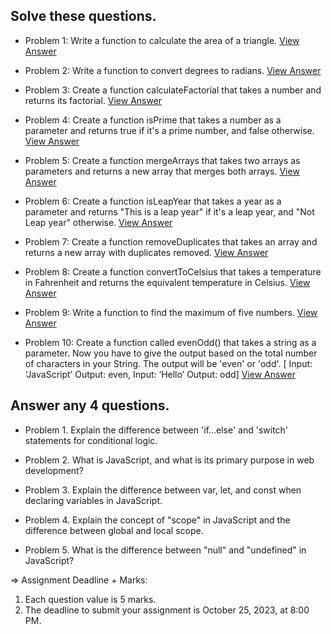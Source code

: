 ## Solve these questions.

- Problem 1: Write a function to calculate the area of a triangle. [View Answer](https://github.com/nayemspecial/wordpress-support-engineer/blob/main/parts/js-assignment/01.area-of-a-triangle.md)

- Problem 2: Write a function to convert degrees to radians. [View Answer](https://github.com/nayemspecial/wordpress-support-engineer/blob/main/parts/js-assignment/02.degree-to-redian.md)
 
- Problem 3: Create a function calculateFactorial that takes a number and returns its factorial. [View Answer]()

- Problem 4: Create a function isPrime that takes a number as a parameter and returns true if it's a prime number, and false otherwise. [View Answer]()

- Problem 5: Create a function mergeArrays that takes two arrays as parameters and returns a new array that merges both arrays. [View Answer]()

- Problem 6: Create a function isLeapYear that takes a year as a parameter and returns "This is a leap year" if it's a leap year, and "Not Leap year" otherwise. [View Answer]()

- Problem 7: Create a function removeDuplicates that takes an array and returns a new array with duplicates removed. [View Answer]()

- Problem 8: Create a function convertToCelsius that takes a temperature in Fahrenheit and returns the equivalent temperature in Celsius. [View Answer]()

- Problem 9: Write a function to find the maximum of five numbers. [View Answer]()

- Problem 10: Create a function called evenOdd() that takes a string as a parameter. Now you have to give the output based on the total number of characters in your String. The output will be 'even' or 'odd'. [ Input: ‘JavaScript’ Output: even, Input: ‘Hello’ Output: odd] [View Answer]()




## Answer any 4 questions.

- Problem 1. Explain the difference between 'if...else' and 'switch' statements for conditional logic.

- Problem 2. What is JavaScript, and what is its primary purpose in web development?

- Problem 3. Explain the difference between var, let, and const when declaring variables in JavaScript.

- Problem 4. Explain the concept of "scope" in JavaScript and the difference between global and local scope.

- Problem 5. What is the difference between "null" and "undefined" in JavaScript?



=> Assignment Deadline + Marks:
1. Each question value is 5 marks.
2. The deadline to submit your assignment is October 25, 2023, at 8:00 PM.
